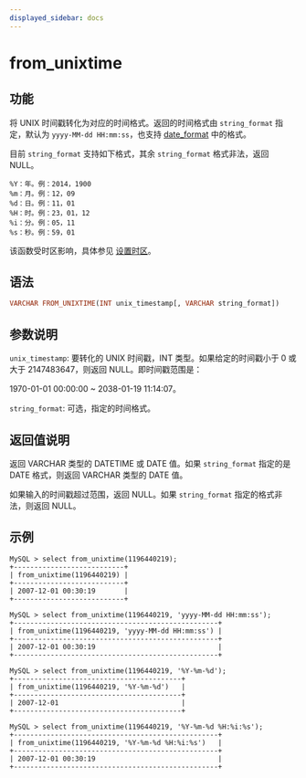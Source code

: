 ```yaml
---
displayed_sidebar: docs
---
```


# from_unixtime

## 功能

将 UNIX 时间戳转化为对应的时间格式。返回的时间格式由 `string_format` 指定，默认为 `yyyy-MM-dd HH:mm:ss`，也支持 [date_format](./date_format.md) 中的格式。

目前 `string_format` 支持如下格式，其余 `string_format` 格式非法，返回 NULL。

```plain text
%Y：年。例：2014，1900
%m：月。例：12，09
%d：日。例：11，01
%H：时。例：23，01，12
%i：分。例：05，11
%s：秒。例：59，01
```

该函数受时区影响，具体参见 [设置时区](../../../administration/timezone.md)。

## 语法

```Haskell
VARCHAR FROM_UNIXTIME(INT unix_timestamp[, VARCHAR string_format])
```

## 参数说明

`unix_timestamp`: 要转化的 UNIX 时间戳，INT 类型。如果给定的时间戳小于 0 或大于 2147483647，则返回 NULL。即时间戳范围是：

1970-01-01 00:00:00 ~ 2038-01-19 11:14:07。

`string_format`: 可选，指定的时间格式。

## 返回值说明

返回 VARCHAR 类型的 DATETIME 或 DATE 值。如果 `string_format` 指定的是 DATE 格式，则返回 VARCHAR 类型的 DATE 值。

如果输入的时间戳超过范围，返回 NULL。如果 `string_format` 指定的格式非法，则返回 NULL。

## 示例

```plain text
MySQL > select from_unixtime(1196440219);
+---------------------------+
| from_unixtime(1196440219) |
+---------------------------+
| 2007-12-01 00:30:19       |
+---------------------------+

MySQL > select from_unixtime(1196440219, 'yyyy-MM-dd HH:mm:ss');
+--------------------------------------------------+
| from_unixtime(1196440219, 'yyyy-MM-dd HH:mm:ss') |
+--------------------------------------------------+
| 2007-12-01 00:30:19                              |
+--------------------------------------------------+

MySQL > select from_unixtime(1196440219, '%Y-%m-%d');
+-----------------------------------------+
| from_unixtime(1196440219, '%Y-%m-%d')   |
+-----------------------------------------+
| 2007-12-01                              |
+-----------------------------------------+

MySQL > select from_unixtime(1196440219, '%Y-%m-%d %H:%i:%s');
+--------------------------------------------------+
| from_unixtime(1196440219, '%Y-%m-%d %H:%i:%s')   |
+--------------------------------------------------+
| 2007-12-01 00:30:19                              |
+--------------------------------------------------+
```
